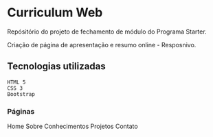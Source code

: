 # Curriculum Web

Repósitório do projeto de fechamento de módulo do Programa Starter.

Criação de página de apresentação e resumo online - Resposnivo.

## Tecnologias utilizadas

    HTML 5
    CSS 3
    Bootstrap

### Páginas

  Home
  Sobre
  Conhecimentos
  Projetos
  Contato

